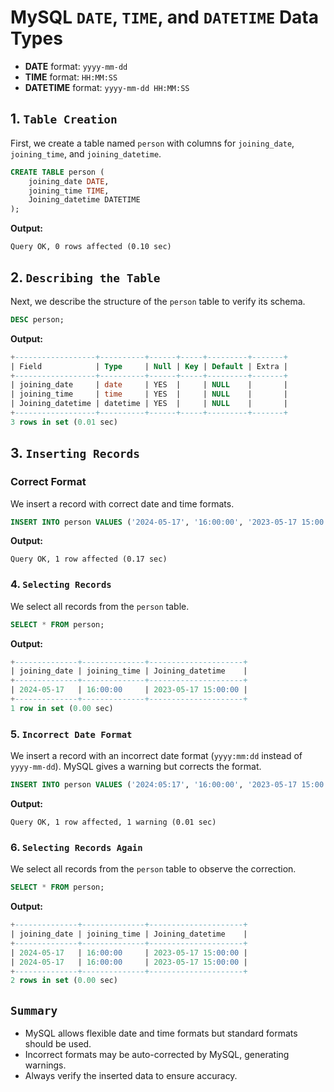 # MySQL `DATE`, `TIME`, and `DATETIME` Data Types

- **DATE** format: `yyyy-mm-dd`
- **TIME** format: `HH:MM:SS`
- **DATETIME** format: `yyyy-mm-dd HH:MM:SS`

## 1. `Table Creation`

First, we create a table named `person` with columns for `joining_date`, `joining_time`, and `joining_datetime`.

```sql
CREATE TABLE person (
    joining_date DATE,
    joining_time TIME,
    Joining_datetime DATETIME
);
```

**Output:**
```plaintext
Query OK, 0 rows affected (0.10 sec)
```

## 2. `Describing the Table`

Next, we describe the structure of the `person` table to verify its schema.

```sql
DESC person;
```

**Output:**
```sql
+------------------+----------+------+-----+---------+-------+
| Field            | Type     | Null | Key | Default | Extra |
+------------------+----------+------+-----+---------+-------+
| joining_date     | date     | YES  |     | NULL    |       |
| joining_time     | time     | YES  |     | NULL    |       |
| Joining_datetime | datetime | YES  |     | NULL    |       |
+------------------+----------+------+-----+---------+-------+
3 rows in set (0.01 sec)
```

## 3. `Inserting Records`

### Correct Format

We insert a record with correct date and time formats.

```sql
INSERT INTO person VALUES ('2024-05-17', '16:00:00', '2023-05-17 15:00:00');
```

**Output:**
```plaintext
Query OK, 1 row affected (0.17 sec)
```

### 4. `Selecting Records`

We select all records from the `person` table.

```sql
SELECT * FROM person;
```

**Output:**
```sql
+--------------+--------------+---------------------+
| joining_date | joining_time | Joining_datetime    |
+--------------+--------------+---------------------+
| 2024-05-17   | 16:00:00     | 2023-05-17 15:00:00 |
+--------------+--------------+---------------------+
1 row in set (0.00 sec)
```

### 5. `Incorrect Date Format`

We insert a record with an incorrect date format (`yyyy:mm:dd` instead of `yyyy-mm-dd`). MySQL gives a warning but corrects the format.

```sql
INSERT INTO person VALUES ('2024:05:17', '16:00:00', '2023-05-17 15:00:00');
```

**Output:**
```plaintext
Query OK, 1 row affected, 1 warning (0.01 sec)
```

### 6. `Selecting Records Again`

We select all records from the `person` table to observe the correction.

```sql
SELECT * FROM person;
```

**Output:**
```sql
+--------------+--------------+---------------------+
| joining_date | joining_time | Joining_datetime    |
+--------------+--------------+---------------------+
| 2024-05-17   | 16:00:00     | 2023-05-17 15:00:00 |
| 2024-05-17   | 16:00:00     | 2023-05-17 15:00:00 |
+--------------+--------------+---------------------+
2 rows in set (0.00 sec)
```

## `Summary`

- MySQL allows flexible date and time formats but standard formats should be used.
- Incorrect formats may be auto-corrected by MySQL, generating warnings.
- Always verify the inserted data to ensure accuracy.

